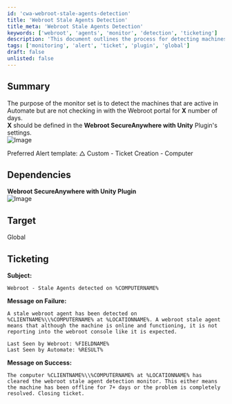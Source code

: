 ```yaml
---
id: 'cwa-webroot-stale-agents-detection'
title: 'Webroot Stale Agents Detection'
title_meta: 'Webroot Stale Agents Detection'
keywords: ['webroot', 'agents', 'monitor', 'detection', 'ticketing']
description: 'This document outlines the process for detecting machines that are active in ConnectWise Automate but are not checking in with the Webroot portal for a specified number of days. It includes setup instructions, dependencies, and ticketing templates for alerting purposes.'
tags: ['monitoring', 'alert', 'ticket', 'plugin', 'global']
draft: false
unlisted: false
---
```

## Summary

The purpose of the monitor set is to detect the machines that are active in Automate but are not checking in with the Webroot portal for **X** number of days.  
**X** should be defined in the **Webroot SecureAnywhere with Unity** Plugin's settings.  
![Image](5078775/docs/12614288/images/17867678)  

Preferred Alert template: △ Custom - Ticket Creation - Computer

## Dependencies

**Webroot SecureAnywhere with Unity Plugin**  
![Image](5078775/docs/12614288/images/17867604)  

## Target

Global

## Ticketing

**Subject:**  
```
Webroot - Stale Agents detected on %COMPUTERNAME%
```

**Message on Failure:**  
```
A stale webroot agent has been detected on %CLIENTNAME%\\%COMPUTERNAME% at %LOCATIONNAME%. A webroot stale agent means that although the machine is online and functioning, it is not reporting into the webroot console like it is expected. 

Last Seen by Webroot: %FIELDNAME%
Last Seen by Automate: %RESULT%
```

**Message on Success:**  
```
The computer %CLIENTNAME%\\%COMPUTERNAME% at %LOCATIONNAME% has cleared the webroot stale agent detection monitor. This either means the machine has been offline for 7+ days or the problem is completely resolved. Closing ticket.
```

